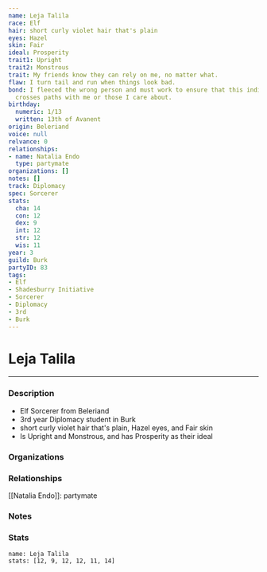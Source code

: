 ```yaml
---
name: Leja Talila
race: Elf
hair: short curly violet hair that's plain
eyes: Hazel
skin: Fair
ideal: Prosperity
trait1: Upright
trait2: Monstrous
trait: My friends know they can rely on me, no matter what.
flaw: I turn tail and run when things look bad.
bond: I fleeced the wrong person and must work to ensure that this individual never
  crosses paths with me or those I care about.
birthday:
  numeric: 1/13
  written: 13th of Avanent
origin: Beleriand
voice: null
relvance: 0
relationships:
- name: Natalia Endo
  type: partymate
organizations: []
notes: []
track: Diplomacy
spec: Sorcerer
stats:
  cha: 14
  con: 12
  dex: 9
  int: 12
  str: 12
  wis: 11
year: 3
guild: Burk
partyID: 83
tags:
- Elf
- Shadesburry Initiative
- Sorcerer
- Diplomacy
- 3rd
- Burk
---
```

# Leja Talila
---
### Description
- Elf Sorcerer from Beleriand
- 3rd year Diplomacy student in Burk
- short curly violet hair that's plain, Hazel eyes, and Fair skin
- Is Upright and Monstrous, and has Prosperity as their ideal

### Organizations

### Relationships
[[Natalia Endo]]: partymate

### Notes

### Stats
```statblock
name: Leja Talila
stats: [12, 9, 12, 12, 11, 14]
```